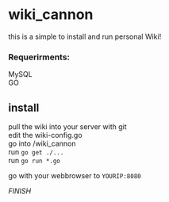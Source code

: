 # wiki_cannon
this is a simple to install and run personal Wiki!  

### Requerirments:
MySQL  
GO

## install
pull the wiki into your server with git  
edit the wiki-config.go     
go into /wiki_cannon    
run ```go get ./...```    
run ```go run *.go```  
  
go with your webbrowser to ```YOURIP:8080```  
  

  
*FINISH*
